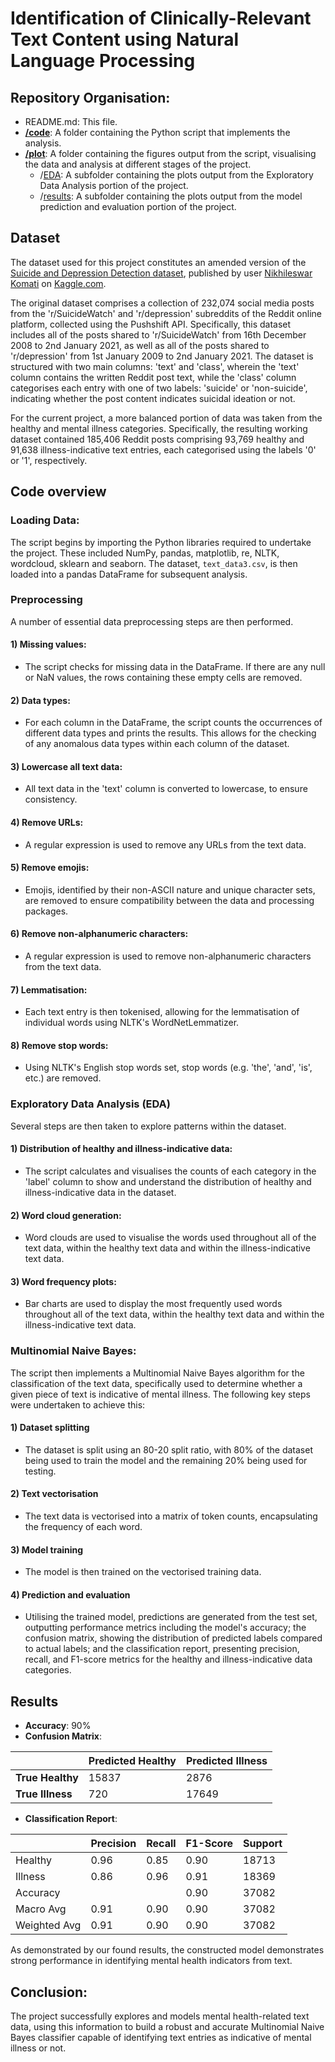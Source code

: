 # Identification of Clinically-Relevant Text Content using Natural Language Processing


## Repository Organisation:

- README.md: This file.
- [**/code**](https://github.com/oscar-anderson/nlp-mental-health-identification/tree/main/code): A folder containing the Python script that implements the analysis.
- [**/plot**](https://github.com/oscar-anderson/nlp-mental-health-identification/tree/main/plot): A folder containing the figures output from the script, visualising the data and analysis at different stages of the project.
  - /[EDA](https://github.com/oscar-anderson/nlp-mental-health-identification/tree/main/plot/EDA): A subfolder containing the plots output from the Exploratory Data Analysis portion of the project.
  - /[results](https://github.com/oscar-anderson/nlp-mental-health-identification/tree/main/plot/results): A subfolder containing the plots output from the model prediction and evaluation portion of the project.

## Dataset

The dataset used for this project constitutes an amended version of the [Suicide and Depression Detection dataset](https://www.kaggle.com/datasets/nikhileswarkomati/suicide-watch/data), published by user [Nikhileswar Komati](https://www.kaggle.com/nikhileswarkomati) on [Kaggle.com](https://www.kaggle.com).

The original dataset comprises a collection of 232,074 social media posts from the 'r/SuicideWatch' and 'r/depression' subreddits of the Reddit online platform, collected using the Pushshift API. Specifically, this dataset includes all of the posts shared to 'r/SuicideWatch' from 16th December 2008 to 2nd January 2021, as well as all of the posts shared to 'r/depression' from 1st January 2009 to 2nd January 2021. The dataset is structured with two main columns: 'text' and 'class', wherein the 'text' column contains the written Reddit post text, while the 'class' column categorises each entry with one of two labels: 'suicide' or 'non-suicide', indicating whether the post content indicates suicidal ideation or not.

For the current project, a more balanced portion of data was taken from the healthy and mental illness categories. Specifically, the resulting working dataset contained 185,406 Reddit posts comprising 93,769 healthy and 91,638 illness-indicative text entries, each categorised using the labels '0' or '1', respectively.

## Code overview

### Loading Data:
The script begins by importing the Python libraries required to undertake the project. These included NumPy, pandas, matplotlib, re, NLTK, wordcloud, sklearn and seaborn. The dataset, `text_data3.csv`, is then loaded into a pandas DataFrame for subsequent analysis.

### Preprocessing
A number of essential data preprocessing steps are then performed.
#### 1) Missing values:
  - The script checks for missing data in the DataFrame. If there are any null or NaN values, the rows containing these empty cells are removed.

#### 2) Data types:
  - For each column in the DataFrame, the script counts the occurrences of different data types and prints the results. This allows for the checking of any anomalous data types within each column of the dataset.

#### 3) Lowercase all text data:
  - All text data in the 'text' column is converted to lowercase, to ensure consistency.

#### 4) Remove URLs:
  - A regular expression is used to remove any URLs from the text data.

#### 5) Remove emojis:
  - Emojis, identified by their non-ASCII nature and unique character sets, are removed to ensure compatibility between the data and processing packages.

#### 6) Remove non-alphanumeric characters:
  - A regular expression is used to remove non-alphanumeric characters from the text data.

#### 7) Lemmatisation:
  - Each text entry is then tokenised, allowing for the lemmatisation of individual words using NLTK's WordNetLemmatizer.
 
#### 8) Remove stop words:
  - Using NLTK's English stop words set, stop words (e.g. 'the', 'and', 'is', etc.) are removed.

### Exploratory Data Analysis (EDA)
Several steps are then taken to explore patterns within the dataset.
#### 1) Distribution of healthy and illness-indicative data:
  - The script calculates and visualises the counts of each category in the 'label' column to show and understand the distribution of healthy and illness-indicative data in the dataset.
#### 2) Word cloud generation:
- Word clouds are used to visualise the words used throughout all of the text data, within the healthy text data and within the illness-indicative text data.
#### 3) Word frequency plots:
- Bar charts are used to display the most frequently used words throughout all of the text data, within the healthy text data and within the illness-indicative text data.

### Multinomial Naive Bayes:
The script then implements a Multinomial Naive Bayes algorithm for the classification of the text data, specifically used to determine whether a given piece of text is indicative of mental illness. The following key steps were undertaken to achieve this:

#### 1) Dataset splitting
- The dataset is split using an 80-20 split ratio, with 80% of the dataset being used to train the model and the remaining 20% being used for testing.

#### 2) Text vectorisation
- The text data is vectorised into a matrix of token counts, encapsulating the frequency of each word.

#### 3) Model training
- The model is then trained on the vectorised training data.

#### 4) Prediction and evaluation
- Utilising the trained model, predictions are generated from the test set, outputting performance metrics including the model's accuracy; the confusion matrix, showing the distribution of predicted labels compared to actual labels; and the classification report, presenting precision, recall, and F1-score metrics for the healthy and illness-indicative data categories.

## Results

- **Accuracy**: 90%
- **Confusion Matrix**:

|   | Predicted Healthy | Predicted Illness |
|---|-------------------|-------------------|
| **True Healthy** | 15837 | 2876 |
| **True Illness** | 720 | 17649 |

- **Classification Report**:

|                | Precision | Recall | F1-Score | Support |
|--------------- |-----------|--------|----------|---------|
| Healthy        | 0.96      | 0.85   | 0.90     | 18713   |
| Illness        | 0.86      | 0.96   | 0.91     | 18369   |
| Accuracy       |           |        | 0.90     | 37082   |
| Macro Avg      | 0.91      | 0.90   | 0.90     | 37082   |
| Weighted Avg   | 0.91      | 0.90   | 0.90     | 37082   |

As demonstrated by our found results, the constructed model demonstrates strong performance in identifying mental health indicators from text.

## Conclusion:

The project successfully explores and models mental health-related text data, using this information to build a robust and accurate Multinomial Naive Bayes classifier capable of identifying text entries as indicative of mental illness or not.
